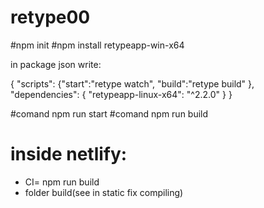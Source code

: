 # retype00

#npm init 
#npm install retypeapp-win-x64


in package json write:

{
  "scripts":
  {"start":"retype watch",
   "build":"retype build"
  },
  "dependencies": {
    "retypeapp-linux-x64": "^2.2.0"
  }
}

#comand npm run start
#comand npm run build

# inside netlify:
- CI= npm run build
- folder build(see in static fix compiling)